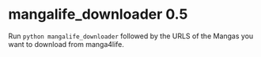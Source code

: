 # mangalife_downloader 0.5

Run `python mangalife_downloader` followed by the URLS of the Mangas you want to download from manga4life.
